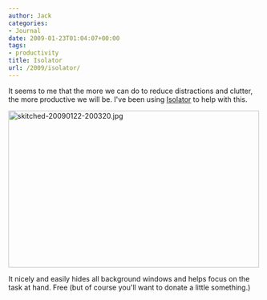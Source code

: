 ```yaml
---
author: Jack
categories:
- Journal
date: 2009-01-23T01:04:07+00:00
tags:
- productivity
title: Isolator
url: /2009/isolator/
---
```


It seems to me that the more we can do to reduce distractions and clutter, the more productive we will be. I've been using [Isolator](http://willmore.eu/software/isolator/) to help with this.

<img src="/files/skitched-20090122-200320.jpg" alt="skitched-20090122-200320.jpg" border="0" width="500" height="313" />

It nicely and easily hides all background windows and helps focus on the task at hand. Free (but of course you'll want to donate a little something.)